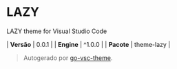 # LAZY

LAZY theme for Visual Studio Code

| **Versão** | 0.0.1 |
| **Engine** | ^1.0.0 |
| **Pacote** | theme-lazy |

> Autogerado por [go-vsc-theme](https://github.com/natalbu/go-vsc-theme).
